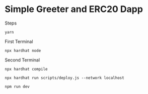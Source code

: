 # Simple Greeter and ERC20 Dapp

Steps

`yarn`

First Terminal

`npx hardhat node`

Second Terminal

`npx hardhat compile`

`npx hardhat run scripts/deploy.js --network localhost`

`npm run dev`

